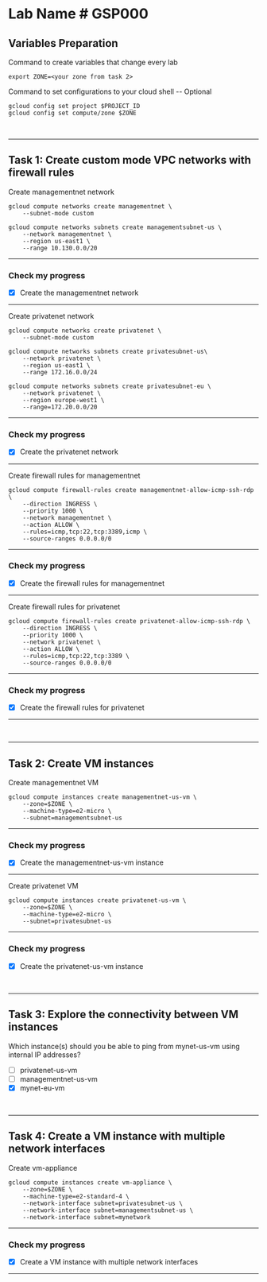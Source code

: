 # **Lab Name # GSP000**

## **Variables Preparation**

Command to create variables that change every lab

    export ZONE=<your zone from task 2>

Command to set configurations to your cloud shell -- Optional

    gcloud config set project $PROJECT_ID
    gcloud config set compute/zone $ZONE

<br>

---

## **Task 1: Create custom mode VPC networks with firewall rules**

Create managementnet network

    gcloud compute networks create managementnet \
        --subnet-mode custom
>
    gcloud compute networks subnets create managementsubnet-us \
        --network managementnet \
        --region us-east1 \
        --range 10.130.0.0/20

---

### **Check my progress**

- [x] Create the managementnet network

---

Create privatenet network

    gcloud compute networks create privatenet \
        --subnet-mode custom
>
    gcloud compute networks subnets create privatesubnet-us\
        --network privatenet \
        --region us-east1 \
        --range 172.16.0.0/24
>
    gcloud compute networks subnets create privatesubnet-eu \
        --network privatenet \
        --region europe-west1 \
        --range=172.20.0.0/20

---

### **Check my progress**

- [x] Create the privatenet network

---

Create firewall rules for managementnet

    gcloud compute firewall-rules create managementnet-allow-icmp-ssh-rdp \
        --direction INGRESS \
        --priority 1000 \
        --network managementnet \
        --action ALLOW \
        --rules=icmp,tcp:22,tcp:3389,icmp \
        --source-ranges 0.0.0.0/0

---

### **Check my progress**

- [x] Create the firewall rules for managementnet

---

Create firewall rules for privatenet

    gcloud compute firewall-rules create privatenet-allow-icmp-ssh-rdp \
        --direction INGRESS \
        --priority 1000 \
        --network privatenet \
        --action ALLOW \
        --rules=icmp,tcp:22,tcp:3389 \
        --source-ranges 0.0.0.0/0

---

### **Check my progress**

- [x] Create the firewall rules for privatenet

---

<br>

---

## **Task 2: Create VM instances**

Create managementnet VM

    gcloud compute instances create managementnet-us-vm \
        --zone=$ZONE \
        --machine-type=e2-micro \
        --subnet=managementsubnet-us

---

### **Check my progress**

- [x] Create the managementnet-us-vm instance

---

Create privatenet VM

    gcloud compute instances create privatenet-us-vm \
        --zone=$ZONE \
        --machine-type=e2-micro \
        --subnet=privatesubnet-us

---

### **Check my progress**

- [x] Create the privatenet-us-vm instance

<br>

---

## **Task 3: Explore the connectivity between VM instances**

Which instance(s) should you be able to ping from mynet-us-vm using internal IP addresses?

- [ ] privatenet-us-vm
- [ ] managementnet-us-vm
- [x] mynet-eu-vm

<br>

---

## **Task 4: Create a VM instance with multiple network interfaces**

Create vm-appliance

    gcloud compute instances create vm-appliance \
        --zone=$ZONE \
        --machine-type=e2-standard-4 \
        --network-interface subnet=privatesubnet-us \
        --network-interface subnet=managementsubnet-us \
        --network-interface subnet=mynetwork

---

### **Check my progress**

- [x] Create a VM instance with multiple network interfaces

---